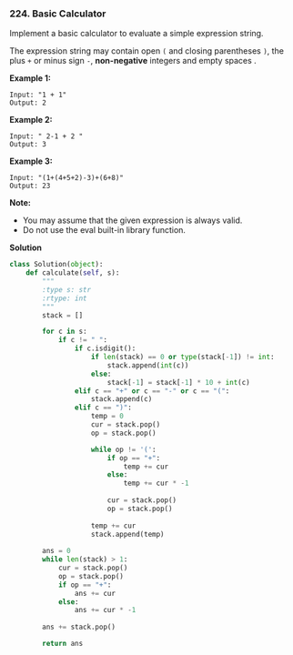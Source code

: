 ### 224. Basic Calculator

Implement a basic calculator to evaluate a simple expression string.

The expression string may contain open `(` and closing parentheses `)`, the plus `+` or minus sign `-`, **non-negative** integers and empty spaces .

**Example 1:**
```
Input: "1 + 1"
Output: 2
```

**Example 2:**
```
Input: " 2-1 + 2 "
Output: 3
```

**Example 3:**
```
Input: "(1+(4+5+2)-3)+(6+8)"
Output: 23
```

**Note:**
- You may assume that the given expression is always valid.
- Do not use the eval built-in library function.

**Solution**
```Python
class Solution(object):
    def calculate(self, s):
        """
        :type s: str
        :rtype: int
        """
        stack = []

        for c in s:
            if c != " ":
                if c.isdigit():
                    if len(stack) == 0 or type(stack[-1]) != int:
                        stack.append(int(c))
                    else:
                        stack[-1] = stack[-1] * 10 + int(c)
                elif c == "+" or c == "-" or c == "(":
                    stack.append(c)
                elif c == ")":
                    temp = 0
                    cur = stack.pop()
                    op = stack.pop()

                    while op != '(':
                        if op == "+":
                            temp += cur
                        else:
                            temp += cur * -1
                        
                        cur = stack.pop()
                        op = stack.pop()
                    
                    temp += cur
                    stack.append(temp)
        
        ans = 0
        while len(stack) > 1:
            cur = stack.pop()
            op = stack.pop()
            if op == "+":
                ans += cur
            else:
                ans += cur * -1
        
        ans += stack.pop()

        return ans
```